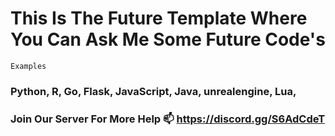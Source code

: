 # This Is The Future Template Where You Can Ask Me Some Future Code's 

`Examples`
### Python, R, Go, Flask, JavaScript, Java, unrealengine, Lua, 

### Join Our Server For More Help 📫 https://discord.gg/S6AdCdeT

